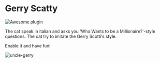 # Gerry Scatty

[![Awesome plugin](https://custom-icon-badges.demolab.com/static/v1?label=&message=Awesome+plugin&color=000000&style=for-the-badge&logo=cheshire_cat_ai)](https://)  

The cat speak in italian and asks you 'Who Wants to be a Millionaire?'-style questions.
The cat try to imitate the Gerry Scotti's style.

Enable it and have fun!

![uncle-gerry](https://raw.githubusercontent.com/nickprock/gerry-scatty/main/uncle-gerry.png)
